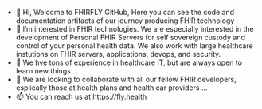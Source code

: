 - 👋 Hi, Welcome to FHIRFLY GitHub,  Here you can see the code and documentation artifacts of our journey producing FHIR technology
- 👀 I’m interested in FHIR technologies.  We are especially interested in the development of Personal FHIR Servers for self sovereign custody and control of your personal health data.  We also work with large healthcare instutions on FHIR servers, applications, devops, and security.
- 🌱 We hve tons of experience in healthcare IT, but are always open to learn new things  ...
- 💞️ We are looking to collaborate with all our fellow FHIR developers, esplically those at health plans and health car providers ...
- 📫 You can reach us at https://fly.health


